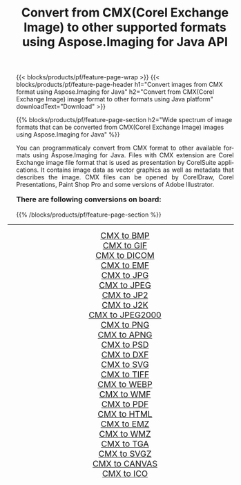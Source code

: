 ﻿---
title: Convert from CMX(Corel Exchange Image) to other supported formats using Aspose.Imaging for Java API 
weight: 3920
url: /java/conversion/from/cmx/ 
lang: en
langdirlevel: 2
locales: zh-hans,ja,it,ru,de,es,fr,nl,id,lt,pl,pt,vi,tr,ko,zh-hant,ar,hi,th,sv,cs,uk,he
description: Aspose.Imaging API can easily convert from CMX(Corel Exchange Image) to other formats using Java platform
---

{{< blocks/products/pf/feature-page-wrap >}}
{{< blocks/products/pf/feature-page-header h1="Convert images from CMX format using Aspose.Imaging for Java" h2="Convert from CMX(Corel Exchange Image) image format to other formats using Java platform" downloadText="Download" >}}


{{% blocks/products/pf/feature-page-section  h2="Wide spectrum of image formats that can be converted from CMX(Corel Exchange Image) images using Aspose.Imaging for Java" %}}
<p align=justify>You can programmaticaly convert from CMX format to other available formats using 
Aspose.Imaging for Java. Files with CMX extension are Corel Exchange image file format that is used as presentation by CorelSuite applications. It contains image data as vector graphics as well as metadata that describes the image. CMX files can be opened by CorelDraw, Corel Presentations, Paint Shop Pro and some versions of Adobe Illustrator.</p>
<h3 style="margin-top:16px;">
There are following conversions on board:
</h3>
{{% /blocks/products/pf/feature-page-section %}}
<div class="container-fluid productfamilypage bg-gray">
    <div class="convertypes bg-gray agp-content section">
        <div class="container">
		<hr style="margin-left:-20px;"/>
		<div class="row other-converters" style="gap: 10px;font-size: 19px;text-align:center;">
		    <div class='col-md-3 other-converter remove-lp remove-rp'><a href="/imaging/java/conversion/cmx-to-bmp/" style="padding:15px;">CMX to BMP</a></div><div class='col-md-3 other-converter remove-lp remove-rp'><a href="/imaging/java/conversion/cmx-to-gif/" style="padding:15px;">CMX to GIF</a></div><div class='col-md-3 other-converter remove-lp remove-rp'><a href="/imaging/java/conversion/cmx-to-dicom/" style="padding:15px;">CMX to DICOM</a></div><div class='col-md-3 other-converter remove-lp remove-rp'><a href="/imaging/java/conversion/cmx-to-emf/" style="padding:15px;">CMX to EMF</a></div><div class='col-md-3 other-converter remove-lp remove-rp'><a href="/imaging/java/conversion/cmx-to-jpg/" style="padding:15px;">CMX to JPG</a></div><div class='col-md-3 other-converter remove-lp remove-rp'><a href="/imaging/java/conversion/cmx-to-jpeg/" style="padding:15px;">CMX to JPEG</a></div><div class='col-md-3 other-converter remove-lp remove-rp'><a href="/imaging/java/conversion/cmx-to-jp2/" style="padding:15px;">CMX to JP2</a></div><div class='col-md-3 other-converter remove-lp remove-rp'><a href="/imaging/java/conversion/cmx-to-j2k/" style="padding:15px;">CMX to J2K</a></div><div class='col-md-3 other-converter remove-lp remove-rp'><a href="/imaging/java/conversion/cmx-to-jpeg2000/" style="padding:15px;">CMX to JPEG2000</a></div><div class='col-md-3 other-converter remove-lp remove-rp'><a href="/imaging/java/conversion/cmx-to-png/" style="padding:15px;">CMX to PNG</a></div><div class='col-md-3 other-converter remove-lp remove-rp'><a href="/imaging/java/conversion/cmx-to-apng/" style="padding:15px;">CMX to APNG</a></div><div class='col-md-3 other-converter remove-lp remove-rp'><a href="/imaging/java/conversion/cmx-to-psd/" style="padding:15px;">CMX to PSD</a></div><div class='col-md-3 other-converter remove-lp remove-rp'><a href="/imaging/java/conversion/cmx-to-dxf/" style="padding:15px;">CMX to DXF</a></div><div class='col-md-3 other-converter remove-lp remove-rp'><a href="/imaging/java/conversion/cmx-to-svg/" style="padding:15px;">CMX to SVG</a></div><div class='col-md-3 other-converter remove-lp remove-rp'><a href="/imaging/java/conversion/cmx-to-tiff/" style="padding:15px;">CMX to TIFF</a></div><div class='col-md-3 other-converter remove-lp remove-rp'><a href="/imaging/java/conversion/cmx-to-webp/" style="padding:15px;">CMX to WEBP</a></div><div class='col-md-3 other-converter remove-lp remove-rp'><a href="/imaging/java/conversion/cmx-to-wmf/" style="padding:15px;">CMX to WMF</a></div><div class='col-md-3 other-converter remove-lp remove-rp'><a href="/imaging/java/conversion/cmx-to-pdf/" style="padding:15px;">CMX to PDF</a></div><div class='col-md-3 other-converter remove-lp remove-rp'><a href="/imaging/java/conversion/cmx-to-html/" style="padding:15px;">CMX to HTML</a></div><div class='col-md-3 other-converter remove-lp remove-rp'><a href="/imaging/java/conversion/cmx-to-emz/" style="padding:15px;">CMX to EMZ</a></div><div class='col-md-3 other-converter remove-lp remove-rp'><a href="/imaging/java/conversion/cmx-to-wmz/" style="padding:15px;">CMX to WMZ</a></div><div class='col-md-3 other-converter remove-lp remove-rp'><a href="/imaging/java/conversion/cmx-to-tga/" style="padding:15px;">CMX to TGA</a></div><div class='col-md-3 other-converter remove-lp remove-rp'><a href="/imaging/java/conversion/cmx-to-svgz/" style="padding:15px;">CMX to SVGZ</a></div><div class='col-md-3 other-converter remove-lp remove-rp'><a href="/imaging/java/conversion/cmx-to-canvas/" style="padding:15px;">CMX to CANVAS</a></div><div class='col-md-3 other-converter remove-lp remove-rp'><a href="/imaging/java/conversion/cmx-to-ico/" style="padding:15px;">CMX to ICO</a></div>
                </div>
        </div>
    </div>
</div>
<br/>

